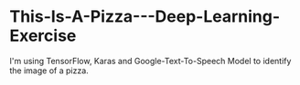 # This-Is-A-Pizza---Deep-Learning-Exercise
I'm using TensorFlow, Karas and Google-Text-To-Speech Model to identify the image of a pizza.
